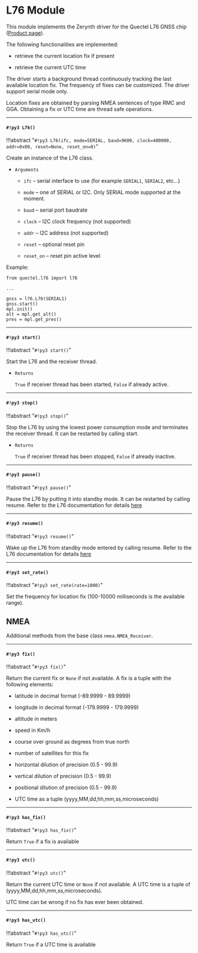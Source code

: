 # L76 Module

This module implements the Zerynth driver for the Quectel L76 GNSS chip ([Product page](https://www.quectel.com/product/l76.htm)).

The following functionalities are implemented:


* retrieve the current location fix if present


* retrieve the current UTC time

The driver starts a background thread continuously tracking the last available location fix. The frequency of fixes can be customized.
The driver support serial mode only.

Location fixes are obtained by parsing NMEA sentences of type RMC and GGA. Obtaining a fix or UTC time are thread safe operations.


---
#### `#!py3 L76()`

!!!abstract "`#!py3 L76(ifc, mode=SERIAL, baud=9600, clock=400000, addr=0x00, reset=None, reset_on=0)`"

Create an instance of the L76 class.


* ```Arguments```

    
    * ```ifc``` – serial interface to use (for example `SERIAL1`, `SERIAL2`, etc…)


    * ```mode``` – one of SERIAL or I2C. Only SERIAL mode supported at the moment.


    * ```baud``` – serial port baudrate


    * ```clock``` – I2C clock frequency (not supported)


    * ```addr``` – I2C address (not supported)


    * ```reset``` – optional reset pin


    * ```reset_on``` – reset pin active level


Example:

```
from quectel.l76 import l76

...

gnss = l76.L76(SERIAL1)
gnss.start()
mpl.init()
alt = mpl.get_alt()
pres = mpl.get_pres()
```


---
#### `#!py3 start()`

!!!abstract "`#!py3 start()`"

Start the L76 and the receiver thread.


* ```Returns```

    ```True``` if receiver thread has been started, ```False``` if already active.



---
#### `#!py3 stop()`

!!!abstract "`#!py3 stop()`"

Stop the L76 by using the lowest power consumption mode and terminates the receiver thread.
It can be restarted by calling start.


* ```Returns```

    ```True``` if receiver thread has been stopped, ```False``` if already inactive.



---
#### `#!py3 pause()`

!!!abstract "`#!py3 pause()`"

Pause the L76 by putting it into standby mode. It can be restarted by calling resume.
Refer to the L76 documentation for details [here](https://www.quectel.com/UploadImage/Downlad/Quectel_L76_Series_Hardware_Design_V3.1.pdf)


---
#### `#!py3 resume()`

!!!abstract "`#!py3 resume()`"

Wake up the L76 from standby mode entered by calling resume.
Refer to the L76 documentation for details [here](https://www.quectel.com/UploadImage/Downlad/Quectel_L76_Series_Hardware_Design_V3.1.pdf)


---
#### `#!py3 set_rate()`

!!!abstract "`#!py3 set_rate(rate=1000)`"

Set the frequency for location fix (100-10000 milliseconds is the available range).

## NMEA

Additional methods from the base class `nmea.NMEA_Receiver`.


---
#### `#!py3 fix()`

!!!abstract "`#!py3 fix()`"

Return the current fix or ```None``` if not available.
A fix is a tuple with the following elements:


* latitude in decimal format (-89.9999 - 89.9999)


* longitude in decimal format (-179.9999 - 179.9999)


* altitude in meters


* speed in Km/h


* course over ground as degrees from true north


* number of satellites for this fix


* horizontal dilution of precision (0.5 - 99.9)


* vertical dilution of precision (0.5 - 99.9)


* positional dilution of precision (0.5 - 99.9)


* UTC time as a tuple (yyyy,MM,dd,hh,mm,ss,microseconds)


---
#### `#!py3 has_fix()`

!!!abstract "`#!py3 has_fix()`"

Return ```True``` if a fix is available


---
#### `#!py3 utc()`

!!!abstract "`#!py3 utc()`"

Return the current UTC time or ```None``` if not available.
A UTC time is a tuple of (yyyy,MM,dd,hh,mm,ss,microseconds).

UTC time can be wrong if no fix has ever been obtained.


---
#### `#!py3 has_utc()`

!!!abstract "`#!py3 has_utc()`"

Return ```True``` if a UTC time is available
